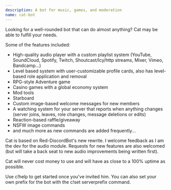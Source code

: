 ```yaml
---
description: A bot for music, games, and moderation
name: cat-bot
---
```


Looking for a well-rounded bot that can do almost anything? Cat may be able to fulfill your needs.

Some of the features included:

* High-quality audio player with a custom playlist system (YouTube, SoundCloud, Spotify, Twitch, Shoutcast/Icy/http streams, Mixer, Vimeo, Bandcamp...)
* Level based system with user-customizable profile cards, also has level-based role application and removal
* RPG-style Adventure game
* Casino games with a global economy system
* Mod tools
* Starboard
* Custom image-based welcome messages for new members
* A watching system for your server that reports when anything changes (server joins, leaves, role changes, message deletions or edits)
* Reaction-based raffle/giveaway
* NSFW image commands
* and much more as new commands are added frequently...

Cat is based on Red-DiscordBot's new rewrite. I welcome feedback as I am the dev for the audio module. Requests for new features are also welcomed (but will take a back seat to new audio improvements being written first).

Cat will never cost money to use and will have as close to a 100% uptime as possible.

Use c!help to get started once you've invited him. You can also set your own prefix for the bot with the c!set serverprefix command.
